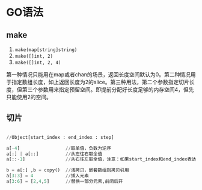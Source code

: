 # GO语法

## make

1. `make(map[string]string)`
2. `make([]int, 2)`
3. `make([]int, 2, 4)`

第一种情况只能用在map或者chan的场景，返回长度空间默认为0。第二种情况用于指定数组长度，如上返回长度为2的slice。第三种用法，第二个参数指定切片长度，但第三个参数用来指定预留空间。即提前分配好长度足够的内存空间4，但先只能使用2的空间。

## 切片

```python

//Object[start_index : end_index : step]

a[-4]                 //取单值，负数为逆序
a[:] | a[::]          //从左往右取全值
a[::-1]               //从右往左取全值，注意：如果start_index和end_index表达的顺序与step不符合，则取空值。

b = a[:] ,b = copy()  //浅拷贝，嵌套数组则拷贝引用
a[3:3] = 4            //插入元素
a[3:6] = [2,4,5]      //替换一部分元素,前闭后开

```
